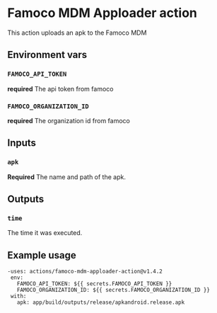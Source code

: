 # Famoco MDM Apploader action

This action uploads an apk to the Famoco MDM

## Environment vars

### `FAMOCO_API_TOKEN`

**required** The api token from famoco

### `FAMOCO_ORGANIZATION_ID`

**required** The organization id from famoco

## Inputs

### `apk`

**Required** The name and path of the apk.

## Outputs

### `time`

The time it was executed.

## Example usage

    -uses: actions/famoco-mdm-apploader-action@v1.4.2
     env:
       FAMOCO_API_TOKEN: ${{ secrets.FAMOCO_API_TOKEN }}
       FAMOCO_ORGANIZATION_ID: ${{ secrets.FAMOCO_ORGANIZATION_ID }}
     with:
       apk: app/build/outputs/release/apkandroid.release.apk
